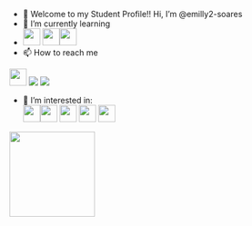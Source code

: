 - 👋 Welcome to my Student Profile!! Hi, I’m @emilly2-soares
- 🌱 I’m currently learning <br/>  
- <img src="https://cdn.jsdelivr.net/gh/devicons/devicon/icons/react/react-original-wordmark.svg" width="30" height="30" /> <img src="https://cdn.jsdelivr.net/gh/devicons/devicon/icons/nodejs/nodejs-original.svg" width="30" height="30"/><img src="https://cdn.jsdelivr.net/gh/devicons/devicon/icons/typescript/typescript-original.svg"  width="30" height="30"/>
- 📫 How to reach me <br/> 
<div> 
  <a href="https://www.linkedin.com/in/emilly-soares-santos-0456931b0" target="_blank"><img src="https://img.shields.io/badge/-LinkedIn-%230077B5?style=for-the-badge&logo=linkedin&logoColor=white" target="_blank" height="30" ></a>
  <a href = "mailto:soaressantosemilly05@gmail.com"><img src="https://img.shields.io/badge/Gmail-D14836?style=for-the-badge&logo=gmail&logoColor=white" target="_blank"></a>
  <a href = "https://www.instagram.com/emilly.soaressantos/"><img src="https://img.shields.io/badge/Instagram-E4405F?style=for-the-badge&logo=instagram&logoColor=white" target="_blank">
  </a>
</div>

- 👀 I’m interested in: <br/> <div> 
  <img src="https://cdn.jsdelivr.net/gh/devicons/devicon/icons/javascript/javascript-original.svg" width="30" height="30"/><img src="https://cdn.jsdelivr.net/gh/devicons/devicon/icons/css3/css3-original.svg" width="30" height="30" />   <img src="https://cdn.jsdelivr.net/gh/devicons/devicon/icons/java/java-original.svg"  width="30" height="30"/>  <img src="https://cdn.jsdelivr.net/gh/devicons/devicon/icons/mongodb/mongodb-original.svg"  width="30" height="30"/> <img src="https://cdn.jsdelivr.net/gh/devicons/devicon/icons/github/github-original.svg" width="30" height="30"/>
                                                                                                                              <br/>                                                
<a href="https://github.com/emilly-soares">
<img height="150em" src="https://github-readme-stats.vercel.app/api/top-langs/?username=emilly-soares&layout=compact&langs_count=7&theme=dracula"/>
</div>
<!---
emilly-soares/emilly-soares is a ✨ special ✨ repository because its `README.md` (this file) appears on your GitHub profile.
You can click the Preview link to take a look at your changes.
--->
